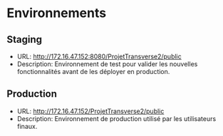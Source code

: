# Environnements

## Staging
- URL: http://172.16.47.152:8080/ProjetTransverse2/public
- Description: Environnement de test pour valider les nouvelles fonctionnalités avant de les déployer en production.

## Production
- URL: http://172.16.47.152/ProjetTransverse2/public
- Description: Environnement de production utilisé par les utilisateurs finaux.
